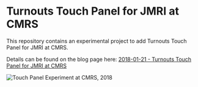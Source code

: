 # Turnouts Touch Panel for JMRI at CMRS

This repository contains an experimental project to add Turnouts Touch Panel for JMRI at CMRS.

Details can be found on the blog page here:
[2018-01-21 - Turnouts Touch Panel for JMRI at CMRS](https://www.alfray.com/trains/blog/train/2018-01-21_turnouts_touch_panel_for_jmri_at_cmrs.html)

![Touch Panel Experiment at CMRS, 2018](https://www.alfray.com/trains/blog/train/2018-01-21_turnouts_touch_panel_for_jmri_at_cmrs_a03314dab9f7aaad366049370779ad2034e4faf6i.jpg)

